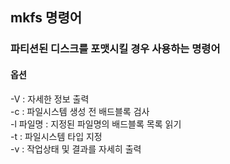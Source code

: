 ## mkfs 명령어
### 파티션된 디스크를 포맷시킬 경우 사용하는 명령어
#### 옵션
-V : 자세한 정보 출력  
-c : 파일시스템 생성 전 배드블록 검사   
-l 파일명 : 지정된 파일명의 배드블록 목록 읽기  
-t : 파일시스템 타입 지정  
-v : 작업상태 및 결과를 자세히 출력  

